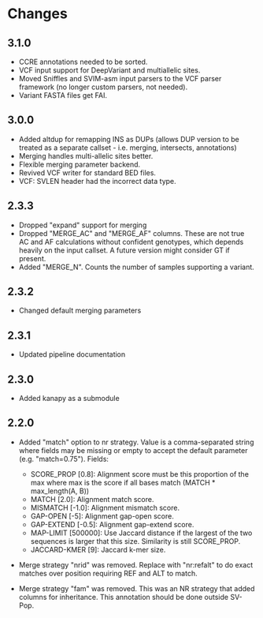 # Changes

## 3.1.0
* CCRE annotations needed to be sorted.
* VCF input support for DeepVariant and multiallelic sites.
* Moved Sniffles and SVIM-asm input parsers to the VCF parser framework (no longer custom parsers, not needed).
* Variant FASTA files get FAI.

## 3.0.0
* Added altdup for remapping INS as DUPs (allows DUP version to be treated as a separate callset - i.e. merging, intersects, annotations)
* Merging handles multi-allelic sites better.
* Flexible merging parameter backend.
* Revived VCF writer for standard BED files.
* VCF: SVLEN header had the incorrect data type. 

## 2.3.3
* Dropped "expand" support for merging
* Dropped "MERGE_AC" and "MERGE_AF" columns. These are not true AC and AF calculations without confident
  genotypes, which depends heavily on the input callset. A future version might consider GT if present.
* Added "MERGE_N". Counts the number of samples supporting a variant.

## 2.3.2
* Changed default merging parameters

## 2.3.1
* Updated pipeline documentation

## 2.3.0
* Added kanapy as a submodule

## 2.2.0
* Added "match" option to nr strategy. Value is a comma-separated string where fields
  may be missing or empty to accept the default parameter (e.g. "match=0.75"). Fields:
  * SCORE_PROP [0.8]: Alignment score must be this proportion of the max where max
    is the score if all bases match (MATCH * max_length(A, B))
  * MATCH [2.0]: Alignment match score.
  * MISMATCH [-1.0]: Alignment mismatch score.
  * GAP-OPEN [-5]: Alignment gap-open score.
  * GAP-EXTEND [-0.5]: Alignment gap-extend score. 
  * MAP-LIMIT [500000]: Use Jaccard distance if the largest of the two sequences is
    larger that this size. Similarity is still SCORE_PROP.
  * JACCARD-KMER [9]: Jaccard k-mer size.

* Merge strategy "nrid" was removed. Replace with "nr:refalt" to do exact matches
  over position requiring REF and ALT to match.

* Merge strategy "fam" was removed. This was an NR strategy that added columns for
  inheritance. This annotation should be done outside SV-Pop.

